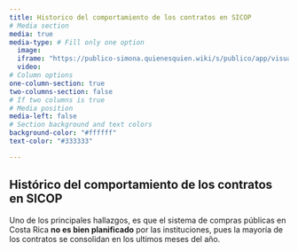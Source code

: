 ```yaml
---
title: Historico del comportamiento de los contratos en SICOP
# Media section
media: true
media-type: # Fill only one option
  image:
  iframe: "https://publico-simona.quienesquien.wiki/s/publico/app/visualize#/edit/1cbf4980-3bf4-11ec-8d28-932f0b808cf0?embed=true&_g=(filters:!(),refreshInterval:(pause:!t,value:0),time:(from:now-15y,to:now))&_a=(filters:!(),linked:!f,query:(language:kuery,query:'area.id.keyword%20:%20%22cr%22%20'),uiState:(),vis:(aggs:!((enabled:!t,id:'1',params:(),schema:metric,type:count),(enabled:!t,id:'2',params:(drop_partials:!f,extended_bounds:(),field:contracts.period.startDate,interval:M,min_doc_count:1,scaleMetricValues:!f,timeRange:(from:now-15y,to:now),useNormalizedEsInterval:!t),schema:segment,type:date_histogram)),params:(addLegend:!t,addTimeMarker:!f,addTooltip:!t,categoryAxes:!((id:CategoryAxis-1,labels:(filter:!t,show:!t,truncate:100),position:bottom,scale:(type:linear),show:!t,style:(),title:(),type:category)),grid:(categoryLines:!f),labels:(),legendPosition:right,seriesParams:!((data:(id:'1',label:Count),drawLinesBetweenPoints:!t,interpolate:linear,lineWidth:2,mode:normal,show:!t,showCircles:!t,type:line,valueAxis:ValueAxis-1)),thresholdLine:(color:%23E7664C,show:!f,style:full,value:10,width:1),times:!(),type:line,valueAxes:!((id:ValueAxis-1,labels:(filter:!f,rotate:0,show:!t,truncate:100),name:LeftAxis-1,position:left,scale:(mode:normal,type:linear),show:!t,style:(),title:(text:Count),type:value))),title:DashCRcantidad,type:line))" 
  video:
# Column options
one-column-section: true
two-columns-section: false
# If two columns is true
# Media position
media-left: false
# Section background and text colors
background-color: "#ffffff"
text-color: "#333333"

---
```


## Histórico del comportamiento de los contratos en SICOP 


Uno de los principales hallazgos, es que el sistema de compras públicas en Costa Rica **no es bien planificado** por las instituciones, pues la mayoría de los contratos se consolidan en los ultimos meses del año.
